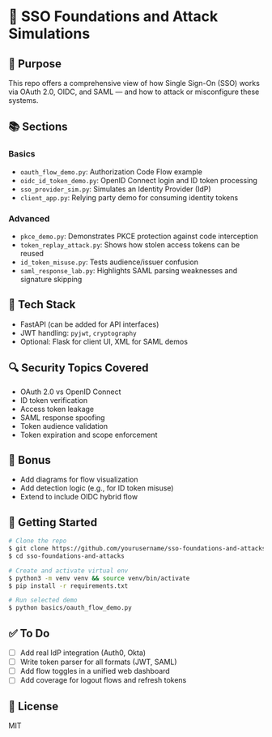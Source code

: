 # 🧩 SSO Foundations and Attack Simulations

## 🔐 Purpose
This repo offers a comprehensive view of how Single Sign-On (SSO) works via OAuth 2.0, OIDC, and SAML — and how to attack or misconfigure these systems.

## 📚 Sections

### Basics
- `oauth_flow_demo.py`: Authorization Code Flow example
- `oidc_id_token_demo.py`: OpenID Connect login and ID token processing
- `sso_provider_sim.py`: Simulates an Identity Provider (IdP)
- `client_app.py`: Relying party demo for consuming identity tokens

### Advanced
- `pkce_demo.py`: Demonstrates PKCE protection against code interception
- `token_replay_attack.py`: Shows how stolen access tokens can be reused
- `id_token_misuse.py`: Tests audience/issuer confusion
- `saml_response_lab.py`: Highlights SAML parsing weaknesses and signature skipping

## 🔧 Tech Stack
- FastAPI (can be added for API interfaces)
- JWT handling: `pyjwt`, `cryptography`
- Optional: Flask for client UI, XML for SAML demos

## 🔍 Security Topics Covered
- OAuth 2.0 vs OpenID Connect
- ID token verification
- Access token leakage
- SAML response spoofing
- Token audience validation
- Token expiration and scope enforcement

## 🧠 Bonus
- Add diagrams for flow visualization
- Add detection logic (e.g., for ID token misuse)
- Extend to include OIDC hybrid flow

## 🚀 Getting Started
```bash
# Clone the repo
$ git clone https://github.com/yourusername/sso-foundations-and-attacks.git
$ cd sso-foundations-and-attacks

# Create and activate virtual env
$ python3 -m venv venv && source venv/bin/activate
$ pip install -r requirements.txt

# Run selected demo
$ python basics/oauth_flow_demo.py
```

## ✅ To Do
- [ ] Add real IdP integration (Auth0, Okta)
- [ ] Write token parser for all formats (JWT, SAML)
- [ ] Add flow toggles in a unified web dashboard
- [ ] Add coverage for logout flows and refresh tokens

## 📄 License
MIT
